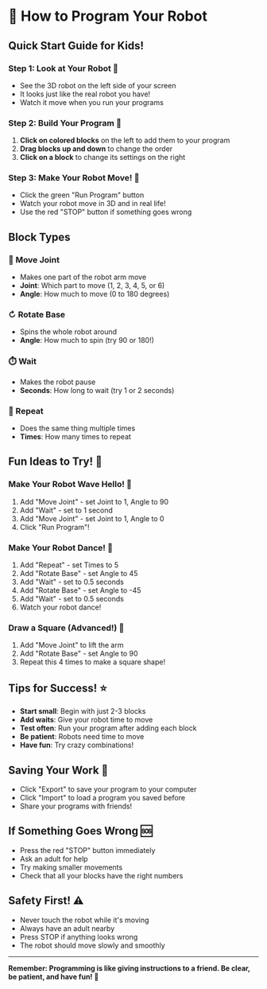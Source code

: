 # 🤖 How to Program Your Robot

## Quick Start Guide for Kids!

### Step 1: Look at Your Robot 👀
- See the 3D robot on the left side of your screen
- It looks just like the real robot you have!
- Watch it move when you run your programs

### Step 2: Build Your Program 🧩
1. **Click on colored blocks** on the left to add them to your program
2. **Drag blocks up and down** to change the order
3. **Click on a block** to change its settings on the right

### Step 3: Make Your Robot Move! 🚀
- Click the green "Run Program" button
- Watch your robot move in 3D and in real life!
- Use the red "STOP" button if something goes wrong

## Block Types

### 🔄 Move Joint
- Makes one part of the robot arm move
- **Joint**: Which part to move (1, 2, 3, 4, 5, or 6)
- **Angle**: How much to move (0 to 180 degrees)

### ↻ Rotate Base
- Spins the whole robot around
- **Angle**: How much to spin (try 90 or 180!)

### ⏱️ Wait
- Makes the robot pause
- **Seconds**: How long to wait (try 1 or 2 seconds)

### 🔁 Repeat
- Does the same thing multiple times
- **Times**: How many times to repeat

## Fun Ideas to Try! 🎉

### Make Your Robot Wave Hello! 👋
1. Add "Move Joint" - set Joint to 1, Angle to 90
2. Add "Wait" - set to 1 second
3. Add "Move Joint" - set Joint to 1, Angle to 0
4. Click "Run Program"!

### Make Your Robot Dance! 💃
1. Add "Repeat" - set Times to 5
2. Add "Rotate Base" - set Angle to 45
3. Add "Wait" - set to 0.5 seconds
4. Add "Rotate Base" - set Angle to -45
5. Add "Wait" - set to 0.5 seconds
6. Watch your robot dance!

### Draw a Square (Advanced!) 📐
1. Add "Move Joint" to lift the arm
2. Add "Rotate Base" - set Angle to 90
3. Repeat this 4 times to make a square shape!

## Tips for Success! ⭐

- **Start small**: Begin with just 2-3 blocks
- **Add waits**: Give your robot time to move
- **Test often**: Run your program after adding each block
- **Be patient**: Robots need time to move
- **Have fun**: Try crazy combinations!

## Saving Your Work 💾

- Click "Export" to save your program to your computer
- Click "Import" to load a program you saved before
- Share your programs with friends!

## If Something Goes Wrong 🆘

- Press the red "STOP" button immediately
- Ask an adult for help
- Try making smaller movements
- Check that all your blocks have the right numbers

## Safety First! ⚠️

- Never touch the robot while it's moving
- Always have an adult nearby
- Press STOP if anything looks wrong
- The robot should move slowly and smoothly

---

**Remember: Programming is like giving instructions to a friend. Be clear, be patient, and have fun! 🌟**
